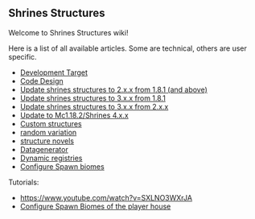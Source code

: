 ## Shrines Structures

Welcome to Shrines Structures wiki!

Here is a list of all available articles. Some are technical, others are user specific.

- [Development Target](devs/DevelopmentTarget.md)
- [Code Design](devs/WorkingDesign.md)
- [Update shrines structures to 2.x.x from 1.8.1 (and above)](users/UpdateTo2.0.0From1.8.1.md)
- [Update shrines structures to 3.x.x from 1.8.1](users/UpdateTo3.x.xFrom1.8.1.md)
- [Update shrines structures to 3.x.x from 2.x.x](users/UpdateTo3.x.xFrom2.x.x.md)
- [Update to Mc1.18.2/Shrines 4.x.x](users/updateTo4.x.x.md)
- [Custom structures](custom_structures.md)
- [random variation](random_variation.md)
- [structure novels](structure_novels.md)
- [Datagenerator](devs/datagenerator.md)
- [Dynamic registries](users/dependencies.md)
- [Configure Spawn biomes](users/configureBiomes.md)

Tutorials:

- https://www.youtube.com/watch?v=SXLNO3WXrJA
- [Configure Spawn Biomes of the player house](tutorials/configurePlayerHouseBiomes.md)